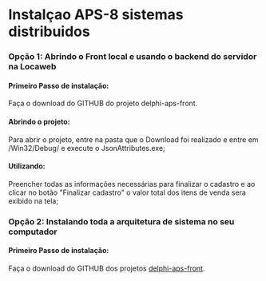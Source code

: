 <h1> Instalçao APS-8 sistemas distribuidos</h1>
</hr>
<h3> Opção 1: Abrindo o Front local e usando o backend do servidor na Locaweb</b> 

<h4>Primeiro Passo de instalação: </h4>
Faça o download do GITHUB do projeto delphi-aps-front.

<h4>Abrindo o projeto: </h4>
Para abrir o projeto, entre na pasta que o Download foi realizado e entre em /Win32/Debug/ e execute o JsonAttributes.exe;

<h4>Utilizando: </h4>
Preencher todas as informações necessárias para finalizar o cadastro e ao clicar no botão "Finalizar cadastro" o valor total dos itens de venda sera exibido na tela;

<h3> Opção 2: Instalando toda a arquitetura de sistema no seu computador</b> 

<h4>Primeiro Passo de instalação: </h4>
Faça o download do GITHUB dos projetos <a href="https://www.google.com/" target="_blank">delphi-aps-front</a>.


